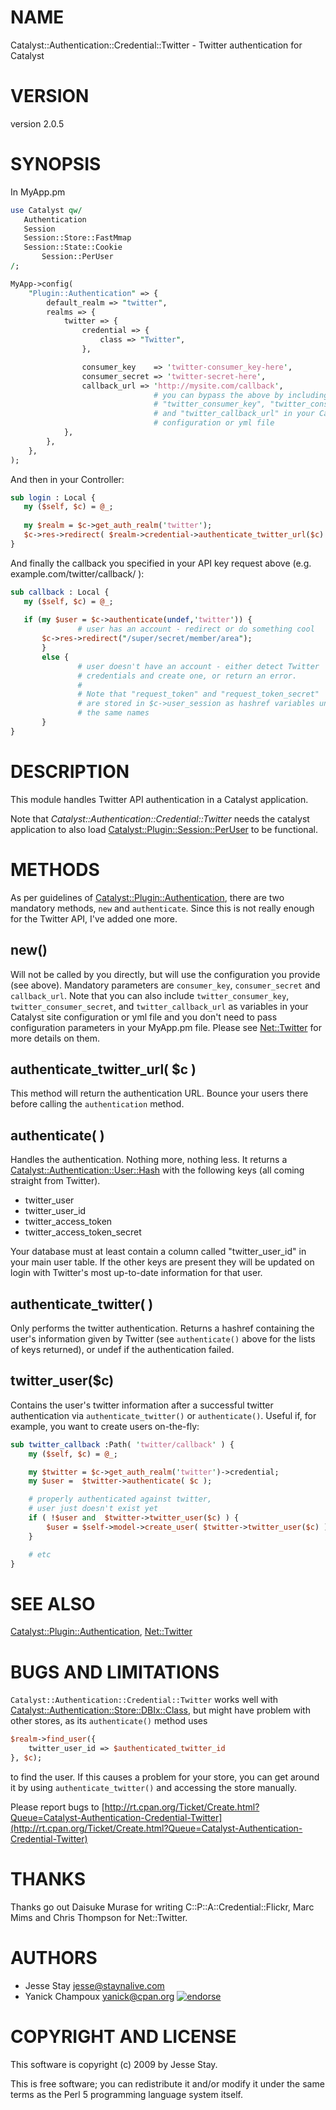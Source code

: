 # NAME

Catalyst::Authentication::Credential::Twitter - Twitter authentication for Catalyst

# VERSION

version 2.0.5

# SYNOPSIS

In MyApp.pm

```perl
use Catalyst qw/
   Authentication
   Session
   Session::Store::FastMmap
   Session::State::Cookie
       Session::PerUser
/;

MyApp->config(
    "Plugin::Authentication" => {
        default_realm => "twitter",
        realms => {
            twitter => {
                credential => {
                    class => "Twitter",
                },

                consumer_key    => 'twitter-consumer_key-here',
                consumer_secret => 'twitter-secret-here',
                callback_url => 'http://mysite.com/callback',
                                # you can bypass the above by including
                                # "twitter_consumer_key", "twitter_consumer_secret", 
                                # and "twitter_callback_url" in your Catalyst site
                                # configuration or yml file
            },
        },
    },
);
```

And then in your Controller:

```perl
sub login : Local {
   my ($self, $c) = @_;
   
   my $realm = $c->get_auth_realm('twitter');
   $c->res->redirect( $realm->credential->authenticate_twitter_url($c) );
}
```

And finally the callback you specified in your API key request above (e.g.
example.com/twitter/callback/ ):

```perl
sub callback : Local {
   my ($self, $c) = @_;
   
   if (my $user = $c->authenticate(undef,'twitter')) {
               # user has an account - redirect or do something cool
       $c->res->redirect("/super/secret/member/area");
       }
       else {
               # user doesn't have an account - either detect Twitter
               # credentials and create one, or return an error.
               #
               # Note that "request_token" and "request_token_secret"
               # are stored in $c->user_session as hashref variables under
               # the same names
       }
}
```

# DESCRIPTION

This module handles Twitter API authentication in a Catalyst application.

Note that _Catalyst::Authentication::Credential::Twitter_ needs
the catalyst application to also load [Catalyst::Plugin::Session::PerUser](https://metacpan.org/pod/Catalyst::Plugin::Session::PerUser)
to be functional.

# METHODS

As per guidelines of [Catalyst::Plugin::Authentication](https://metacpan.org/pod/Catalyst::Plugin::Authentication), there are two
mandatory methods, `new` and `authenticate`. Since this is not really
enough for the Twitter API, I've added one more.

## new()

Will not be called by you directly, but will use the configuration you
provide (see above). Mandatory parameters are `consumer_key`, `consumer_secret` and
`callback_url`. Note that you can also include `twitter_consumer_key`, `twitter_consumer_secret`, and `twitter_callback_url` as variables in your Catalyst site configuration or yml file and you don't need to pass configuration parameters in your MyApp.pm file.  Please see [Net::Twitter](https://metacpan.org/pod/Net::Twitter) for more details on them.

## authenticate\_twitter\_url( $c )

This method will return the authentication URL. Bounce your users there
before calling the `authentication` method.

## authenticate( )

Handles the authentication. Nothing more, nothing less. It returns
a [Catalyst::Authentication::User::Hash](https://metacpan.org/pod/Catalyst::Authentication::User::Hash) with the following keys
(all coming straight from Twitter).

- twitter\_user
- twitter\_user\_id
- twitter\_access\_token
- twitter\_access\_token\_secret

Your database must at least contain a column called "twitter\_user\_id"
in your main user table. If the other keys are present they will be
updated on login with Twitter's most up-to-date information for that
user.

## authenticate\_twitter( )

Only performs the twitter authentication. Returns a hashref containing
the user's information given by Twitter (see `authenticate()` above for
the lists of keys returned), or undef if the authentication failed.

## twitter\_user($c)

Contains the user's twitter information after a successful twitter
authentication via `authenticate_twitter()` or
`authenticate()`. Useful if, for example, you want to create users
on-the-fly:

```perl
sub twitter_callback :Path( 'twitter/callback' ) {
    my ($self, $c) = @_;

    my $twitter = $c->get_auth_realm('twitter')->credential;
    my $user =  $twitter->authenticate( $c );

    # properly authenticated against twitter,
    # user just doesn't exist yet
    if ( !$user and  $twitter->twitter_user($c) ) {
        $user = $self->model->create_user( $twitter->twitter_user($c) );
    }

    # etc
}
```

# SEE ALSO

[Catalyst::Plugin::Authentication](https://metacpan.org/pod/Catalyst::Plugin::Authentication), [Net::Twitter](https://metacpan.org/pod/Net::Twitter)

# BUGS AND LIMITATIONS

`Catalyst::Authentication::Credential::Twitter` works well 
with [Catalyst::Authentication::Store::DBIx::Class](https://metacpan.org/pod/Catalyst::Authentication::Store::DBIx::Class), but might 
have problem with other stores, as its `authenticate()` method uses

```perl
$realm->find_user({
    twitter_user_id => $authenticated_twitter_id
}, $c);
```

to find the user. If this causes a problem for your store, 
you can get around it by using `authenticate_twitter()` and
accessing the store manually.

Please report bugs to [http://rt.cpan.org/Ticket/Create.html?Queue=Catalyst-Authentication-Credential-Twitter](http://rt.cpan.org/Ticket/Create.html?Queue=Catalyst-Authentication-Credential-Twitter)

# THANKS

Thanks go out Daisuke Murase for writing C::P::A::Credential::Flickr,
Marc Mims and Chris Thompson for Net::Twitter.

# AUTHORS

- Jesse Stay <jesse@staynalive.com>
- Yanick Champoux <yanick@cpan.org> [![endorse](http://api.coderwall.com/yanick/endorsecount.png)](http://coderwall.com/yanick)

# COPYRIGHT AND LICENSE

This software is copyright (c) 2009 by Jesse Stay.

This is free software; you can redistribute it and/or modify it under
the same terms as the Perl 5 programming language system itself.

